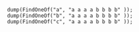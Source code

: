 ```luceescript+trycf
    dump(FindOneOf("a", "a a a a b b b b" ));
    dump(FindOneOf("b", "a a a a b b b b" ));
    dump(FindOneOf("c", "a a a a b b b b" ));
```
